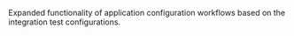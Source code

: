 Expanded functionality of application configuration workflows based on the integration test configurations.
